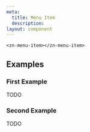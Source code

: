 ```yaml
---
meta:
  title: Menu Item
  description:
layout: component
---
```


```html:preview
<zn-menu-item></zn-menu-item>
```

## Examples

### First Example

TODO

### Second Example

TODO


